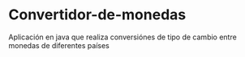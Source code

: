# Convertidor-de-monedas
Aplicación en java que realiza conversiónes de tipo de cambio entre monedas de diferentes países 
